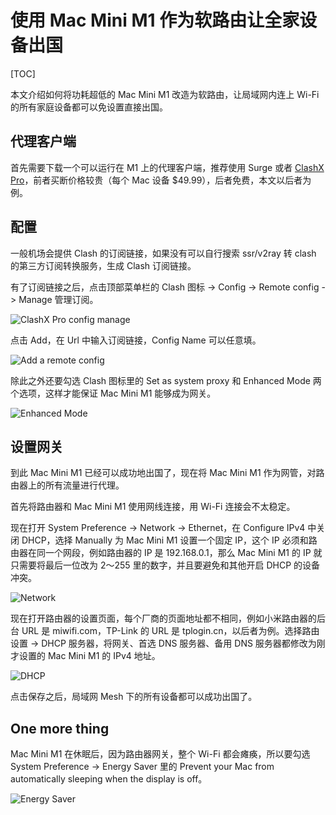 # 使用 Mac Mini M1 作为软路由让全家设备出国

[TOC]

本文介绍如何将功耗超低的 Mac Mini M1 改造为软路由，让局域网内连上 Wi-Fi 的所有家庭设备都可以免设置直接出国。

## 代理客户端

首先需要下载一个可以运行在 M1 上的代理客户端，推荐使用 Surge 或者 [ClashX Pro](https://install.appcenter.ms/users/clashx/apps/clashx-pro/distribution_groups/public)，前者买断价格较贵（每个 Mac 设备 $49.99），后者免费，本文以后者为例。

## 配置

一般机场会提供 Clash 的订阅链接，如果没有可以自行搜索 ssr/v2ray 转 clash 的第三方订阅转换服务，生成 Clash 订阅链接。

有了订阅链接之后，点击顶部菜单栏的 Clash 图标 -> Config -> Remote config -> Manage 管理订阅。

![ClashX Pro config manage](https://raw.githubusercontent.com/ZintrulCre/warehouse/main/resources/proxy/ClashX-Pro-config-manage.png)

点击 Add，在 Url 中输入订阅链接，Config Name 可以任意填。

![Add a remote config](https://raw.githubusercontent.com/ZintrulCre/warehouse/main/resources/proxy/Add-a-remote-config.png)

除此之外还要勾选 Clash 图标里的 Set as system proxy 和 Enhanced Mode 两个选项，这样才能保证 Mac Mini M1 能够成为网关。

![Enhanced Mode](https://raw.githubusercontent.com/ZintrulCre/warehouse/main/resources/proxy/Enhanced-Mode.png)

## 设置网关

到此 Mac Mini M1 已经可以成功地出国了，现在将 Mac Mini M1 作为网管，对路由器上的所有流量进行代理。

首先将路由器和 Mac Mini M1 使用网线连接，用 Wi-Fi 连接会不太稳定。

现在打开 System Preference -> Network -> Ethernet，在 Configure IPv4 中关闭 DHCP，选择 Manually 为 Mac Mini M1 设置一个固定 IP，这个 IP 必须和路由器在同一个网段，例如路由器的 IP 是 192.168.0.1，那么 Mac Mini M1 的 IP 就只需要将最后一位改为 2～255 里的数字，并且要避免和其他开启 DHCP 的设备冲突。

![Network](https://raw.githubusercontent.com/ZintrulCre/warehouse/main/resources/proxy/Network.png)

现在打开路由器的设置页面，每个厂商的页面地址都不相同，例如小米路由器的后台 URL 是 miwifi.com，TP-Link 的 URL 是 tplogin.cn，以后者为例。选择路由设置 -> DHCP 服务器，将网关、首选 DNS 服务器、备用 DNS 服务器都修改为刚才设置的 Mac Mini M1 的 IPv4 地址。

![DHCP](https://raw.githubusercontent.com/ZintrulCre/warehouse/main/resources/proxy/DHCP.png)

点击保存之后，局域网 Mesh 下的所有设备都可以成功出国了。

## One more thing

Mac Mini M1 在休眠后，因为路由器网关，整个 Wi-Fi 都会瘫痪，所以要勾选 System Preference -> Energy Saver 里的 Prevent your Mac from automatically sleeping when the display is off。

![Energy Saver](https://raw.githubusercontent.com/ZintrulCre/warehouse/main/resources/proxy/Energy-Saver.png)